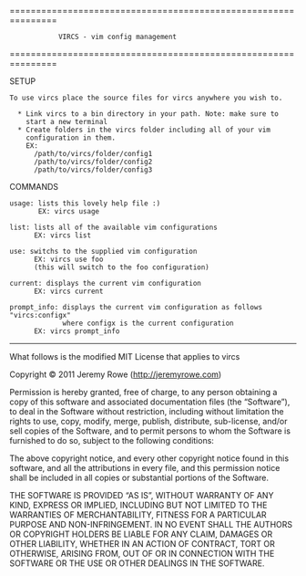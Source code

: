 ===============================================================

                VIRCS - vim config management

===============================================================

  SETUP

    To use vircs place the source files for vircs anywhere you wish to.

      * Link vircs to a bin directory in your path. Note: make sure to
        start a new terminal
      * Create folders in the vircs folder including all of your vim
        configuration in them.
        EX: 
          /path/to/vircs/folder/config1
          /path/to/vircs/folder/config2
          /path/to/vircs/folder/config3

  COMMANDS

    usage: lists this lovely help file :)
           EX: vircs usage

    list: lists all of the available vim configurations
          EX: vircs list

    use: switchs to the supplied vim configuration
          EX: vircs use foo
          (this will switch to the foo configuration)

    current: displays the current vim configuration
          EX: vircs current

    prompt_info: displays the current vim configuration as follows "vircs:configx"
                 where configx is the current configuration
          EX: vircs prompt_info

--------------------------------------------------

What follows is the modified MIT License that applies to
vircs

Copyright © 2011 Jeremy Rowe (http://jeremyrowe.com)

Permission is hereby granted, free of charge, to any person obtaining a
copy of this software and associated documentation files (the
“Software”), to deal in the Software without restriction, including
without limitation the rights to use, copy, modify, merge, publish,
distribute, sub-license, and/or sell copies of the Software, and to
permit persons to whom the Software is furnished to do so, subject to
the following conditions:

The above copyright notice, and every other copyright notice found in
this software, and all the attributions in every file, and this
permission notice shall be included in all copies or substantial
portions of the Software.

THE SOFTWARE IS PROVIDED “AS IS”, WITHOUT WARRANTY OF ANY KIND, EXPRESS
OR IMPLIED, INCLUDING BUT NOT LIMITED TO THE WARRANTIES OF
MERCHANTABILITY, FITNESS FOR A PARTICULAR PURPOSE AND NON-INFRINGEMENT.
IN NO EVENT SHALL THE AUTHORS OR COPYRIGHT HOLDERS BE LIABLE FOR ANY
CLAIM, DAMAGES OR OTHER LIABILITY, WHETHER IN AN ACTION OF CONTRACT,
TORT OR OTHERWISE, ARISING FROM, OUT OF OR IN CONNECTION WITH THE
SOFTWARE OR THE USE OR OTHER DEALINGS IN THE SOFTWARE.



